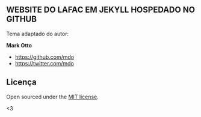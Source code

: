 ## WEBSITE DO LAFAC EM JEKYLL HOSPEDADO NO GITHUB

Tema adaptado do autor:

**Mark Otto**
- <https://github.com/mdo>
- <https://twitter.com/mdo>


## Licença

Open sourced under the [MIT license](LICENSE.md).

<3
